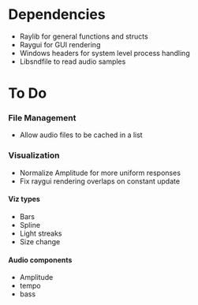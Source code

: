 <h1>Dependencies</h1>
<ul>
  <li>Raylib for general functions and structs</li>
  <li>Raygui for GUI rendering</li>
  <li>Windows headers for system level process handling</li>
  <li>Libsndfile to read audio samples</li>
</ul>

<h1>To Do</h1>
<h3>File Management</h3>
<ul>
  <li>Allow audio files to be cached in a list</li>
</ul>
<h3>Visualization</h3>
<ul>
  <li>Normalize Amplitude for more uniform responses</li>
  <li>Fix raygui rendering overlaps on constant update</li>
</ul>
<h4>Viz types</h4>
<ul>
  <li>Bars</li>
  <li>Spline</li>
  <li>Light streaks</li>
  <li>Size change</li>
</ul>
<h4>Audio components</h4>
<ul>
  <li>Amplitude</li>
  <li>tempo</li>
  <li>bass</li>
</ul>
